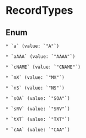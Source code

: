 
# RecordTypes

## Enum


    * `a` (value: `"A"`)

    * `aAAA` (value: `"AAAA"`)

    * `cNAME` (value: `"CNAME"`)

    * `mX` (value: `"MX"`)

    * `nS` (value: `"NS"`)

    * `sOA` (value: `"SOA"`)

    * `sRV` (value: `"SRV"`)

    * `tXT` (value: `"TXT"`)

    * `cAA` (value: `"CAA"`)



